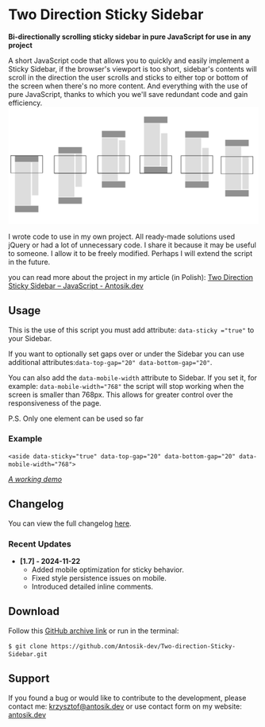 # Two Direction Sticky Sidebar
**Bi-directionally scrolling sticky sidebar in pure JavaScript for use in any project**

A short JavaScript code that allows you to quickly and easily implement a Sticky Sidebar, if the browser's viewport is too short, sidebar's contents will scroll  in the direction the user scrolls and sticks to either top or bottom of the screen when there's no more content. And everything with the use of pure JavaScript, thanks to which you we'll save redundant code and gain efficiency.
![working of code](https://github.com/Antosik-dev/Two-direction-Sticky-Sidebar/blob/main/sticky-sidebar.png?raw=true)

I wrote code to use in my own project. All ready-made solutions used jQuery or had a lot of unnecessary code.
I share it because it may be useful to someone. I allow it to be freely modified. Perhaps I will extend the script in the future.

you can read more about the project in my article (in Polish): [Two Direction Sticky Sidebar – JavaScript - Antosik.dev](https://antosik.dev/projekty/dwukierunkowy-pasek-boczny-two-direction-sticky-sidebar/)

## Usage

This is the use of this script you must add attribute: `data-sticky ="true"` to your Sidebar.

If you want to optionally set gaps over or under the Sidebar you can use additional attributes:`data-top-gap="20" data-bottom-gap="20"`.

You can also add the `data-mobile-width` attribute to Sidebar. If you set it, for example: `data-mobile-width="768"` the script will stop working when the screen is smaller than 768px. This allows for greater control over the responsiveness of the page.

P.S. Only one element can be used so far

### Example

    <aside data-sticky="true" data-top-gap="20" data-bottom-gap="20" data-mobile-width="768">
*[A working demo](https://tdss.antosik.dev/)*

## Changelog

You can view the full changelog [here](CHANGELOG.md).

### Recent Updates
- **[1.7] - 2024-11-22**  
  - Added mobile optimization for sticky behavior.  
  - Fixed style persistence issues on mobile.  
  - Introduced detailed inline comments.  

## Download
Follow this [GitHub archive link](https://github.com/Antosik-dev/Two-direction-Sticky-Sidebar/archive/main.zip)
or run in the terminal:

    $ git clone https://github.com/Antosik-dev/Two-direction-Sticky-Sidebar.git
    
## Support

If you found a bug or would like to contribute to the development, please contact me:
[krzysztof@antosik.dev](mailto:krzysztof@antosik.dev) or use contact form on my website: [antosik.dev](https://antosik.dev/formularz-kontaktowy/)

